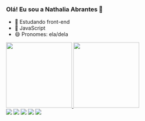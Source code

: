 ### Olá! Eu sou a Nathalia Abrantes 👋

- 🌱 Estudando front-end 
- 🤔 JavaScript
- 😄 Pronomes: ela/dela

<div>
  <a href="https://github.com/Nathaliaabs2">
  <img height="180em" src="https://github-readme-stats.vercel.app/api?username=Nathaliaabs2&show_icons=true&dark=dracula&include_all_commits=true&count_private=true"/>
  <img height="180em" src="https://github-readme-stats.vercel.app/api/top-langs/?username=Nathaliaabs2&layout=compact&langs_count=7&theme=dark"/>
    </div>
   <div> 
  <a href="https://www.youtube.com/channel/UC10NdHrm_tNjcijPDFRk-1w" target="_blank"><img src="https://img.shields.io/badge/YouTube-FF0000?style=for-the-badge&logo=youtube&logoColor=white" target="_blank"></a>
  <a href="https://instagram.com/Nathaliaabrantesp" target="_blank"><img src="https://img.shields.io/badge/-Instagram-%23E4405F?style=for-the-badge&logo=instagram&logoColor=white" target="_blank"></a>
 <a href="https://discord.gg/G9GPg5SA75" target="_blank"><img src="https://img.shields.io/badge/Discord-7289DA?style=for-the-badge&logo=discord&logoColor=white" target="_blank"></a> 
  <a href = "mailto:nathaliaabrantesp@gmail.com"><img src="https://img.shields.io/badge/-Gmail-%23333?style=for-the-badge&logo=gmail&logoColor=white" target="_blank"></a>
  <a href="https://www.linkedin.com/in/nathalia-abrantes-223097217" target="_blank"><img src="https://img.shields.io/badge/-LinkedIn-%230077B5?style=for-the-badge&logo=linkedin&logoColor=white" target="_blank"></a> 
  </div>
